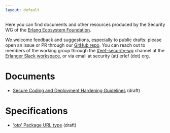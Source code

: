 ```yaml
---
layout: default
---
```


Here you can find documents and other resources produced by the Security WG of the [Erlang Ecosystem Foundation](https://erlef.org).

We welcome feedback and suggestions, especially to public drafts: please open an issue or PR through our [GitHub repo](https://github.com/erlef/security-wg). You can reach out to members of the working group through the [#eef-security-wg](https://erlanger.slack.com/archives/CTX1D41L6) channel at the [Erlanger Slack workspace](https://erlef.org/slack-invite/erlanger), or via email at security (at) erlef (dot) org.

# Documents

* [Secure Coding and Deployment Hardening Guidelines](secure_coding_and_deployment_hardening) (draft)

# Specifications

* ['otp' Package URL type](specs/otp_purl_type) (draft)
